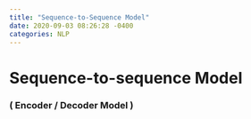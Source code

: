 ```yaml
---
title: "Sequence-to-Sequence Model"
date: 2020-09-03 08:26:28 -0400
categories: NLP
---
```

# Sequence-to-sequence Model
### ( Encoder / Decoder Model )

